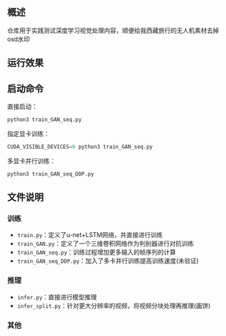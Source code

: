 ## 概述
仓库用于实践测试深度学习视觉处理内容，顺便给我西藏旅行的无人机素材去掉osd水印

## 运行效果

## 启动命令
直接启动：
```py
python3 train_GAN_seq.py
```
指定显卡训练：
```py
CUDA_VISIBLE_DEVICES=0 python3 train_GAN_seq.py
```
多显卡并行训练：
```py
python3 train_GAN_seq_DDP.py
```

## 文件说明
### 训练
+ `train.py`：定义了u-net+LSTM网络，并直接进行训练
+ `train_GAN.py`：定义了一个三维卷积网络作为判别器进行对抗训练
+ `train_GAN_seq.py`：训练过程增加更多输入的帧序列的计算
+ `train_GAN_seq_DDP.py`：加入了多卡并行训练提高训练速度(未验证)
### 推理
+ `infer.py`：直接进行模型推理
+ `infer_split.py`：针对更大分辨率的视频，将视频分块处理再推理(画饼)
### 其他
